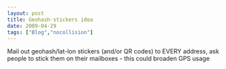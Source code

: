 ```yaml
---
layout: post
title: Geohash-stickers idea
date: 2009-04-29
tags: ["Blog","nocollision"]
---
```


Mail out geohash/lat-lon stickers (and/or QR codes) to EVERY address, ask people to stick them on their mailboxes - this could broaden GPS usage